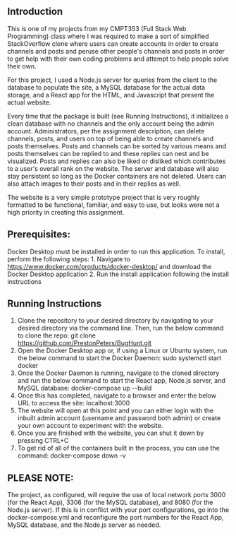 ## Introduction
   This is one of my projects from my CMPT353 (Full Stack Web Programming) class where I was required to make a sort of simplified StackOverflow clone
   where users can create accounts in order to create channels and posts and peruse other people's channels and posts in order to get help with their
   own coding problems and attempt to help people solve their own.
   
   For this project, I used a Node.js server for queries from the client to the database to populate the site, a MySQL database for the actual data
   storage, and a React app for the HTML, and Javascript that present the actual website. 

   Every time that the package is built (see Running Instructions), it initializes a clean database with no channels and the only account being the admin account. 
   Administrators, per the assignment description, can delete channels, posts, and users on top of being able to create channels and posts themselves. Posts and 
   channels can be sorted by various means and posts themselves can be replied to and these replies can nest and be visualized. Posts and replies can also be liked 
   or disliked which contributes to a user's overall rank on the website. The server and database will also stay persistent so long as the Docker containers are not 
   deleted. Users can also attach images to their posts and in their replies as well. 
   
   The website is a very simple prototype project that is very roughly formatted to be functional, familiar, and easy to use, but looks were not a high priority 
   in creating this assignment.

## Prerequisites:
   Docker Desktop must be installed in order to run this application. To install, perform the following steps:
      1. Navigate to https://www.docker.com/products/docker-desktop/ and download the Docker Desktop application
      2. Run the install application following the install instructions

## Running Instructions

   1. Clone the repository to your desired directory by navigating to your desired directory via the command line. Then, run the below command to clone the repo:
         git clone https://github.com/PrestonPeters/BugHunt.git
   2. Open the Docker Desktop app or, if using a Linux or Ubuntu system, run the below command to start the Docker Daemon:
         sudo systemctl start docker
   3. Once the Docker Daemon is running, navigate to the cloned directory and run the below command to start the React app, Node.js server, and MySQL database:
         docker-compose up --build
   4. Once this has completed, navigate to a browser and enter the below URL to access the site:
         localhost:3000
   5. The website will open at this point and you can either login with the inbuilt admin account (username and password both admin) or create your own account
      to experiment with the website.
   6. Once you are finished with the website, you can shut it down by pressing CTRL+C
   7. To get rid of all of the containers built in the process, you can use the command:
         docker-compose down -v


## PLEASE NOTE:
   The project, as configured, will require the use of local network ports 3000 (for the React App), 3306 (for the MySQL database), and 8080 (for the Node.js server).
   If this is in conflict with your port configurations, go into the docker-compose.yml and reconfigure the port numbers for the React App, MySQL database, and the
   Node.js server as needed.
